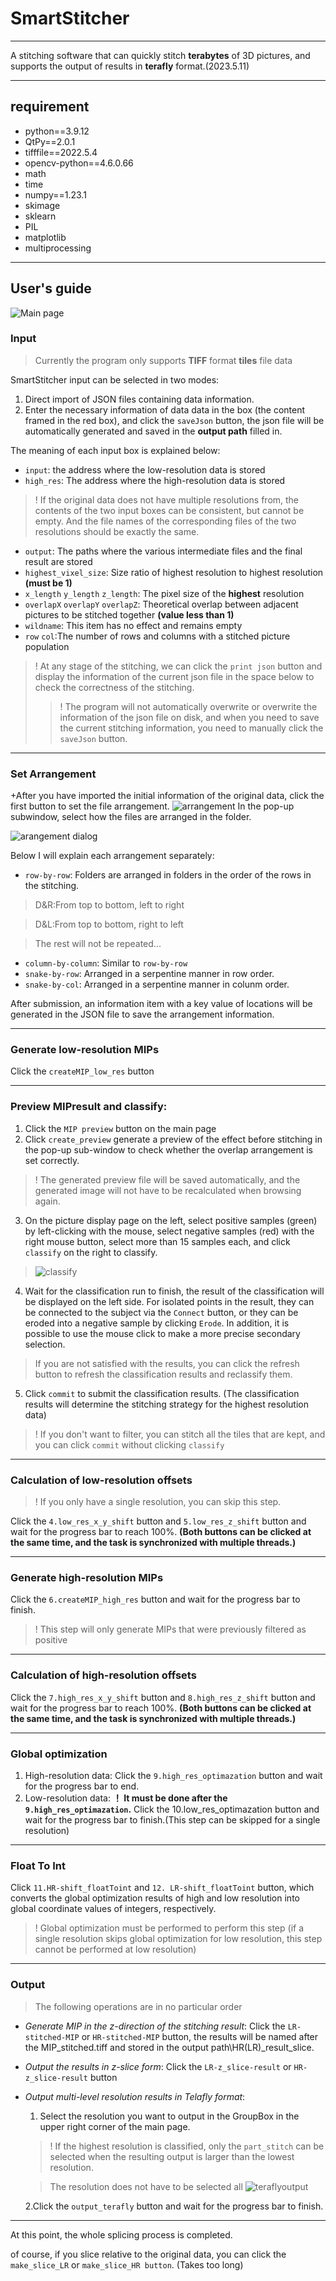 # SmartStitcher
---
A stitching software that can quickly stitch **terabytes** of 3D pictures, and supports the output of results in **terafly** format.(2023.5.11)

---

## requirement
+ python==3.9.12
+ QtPy==2.0.1
+ tifffile==2022.5.4
+ opencv-python==4.6.0.66
+ math
+ time
+ numpy==1.23.1
+ skimage
+ sklearn
+ PIL
+ matplotlib
+ multiprocessing
---
## User's guide
![Main page](readme_res\Main_page.png
"Main page")

### Input
>Currently the program only supports **TIFF** format **tiles** file data

SmartStitcher input can be selected in two modes: 
1. Direct import of JSON files containing data information. 
2. Enter the necessary information of data data in the box (the content framed in the red box), and click the `saveJson` button, the json file will be automatically generated and saved in the **output path** filled in.

The meaning of each input box is explained below:
+ `input`: the address where the low-resolution data is stored
+ `high_res`: The address where the high-resolution data is stored
>! If the original data does not have multiple resolutions from, the contents of the two input boxes can be consistent, but cannot be empty. And the file names of the corresponding files of the two resolutions should be exactly the same.
+ `output`: The paths where the various intermediate files and the final result are stored
+ `highest_vixel_size`: Size ratio of highest resolution to highest resolution **(must be 1)**
+ `x_length` `y_length` `z_length`: The pixel size of the **highest** resolution
+ `overlapX` `overlapY` `overlapZ`: Theoretical overlap between adjacent pictures to be stitched together **(value less than 1)**
+ `wildname`: This item has no effect and remains empty
+ `row` `col`:The number of rows and columns with a stitched picture population
>! At any stage of the stitching, we can click the `print json` button and display the information of the current json file in the space below to check the correctness of the stitching.
>>! The program will not automatically overwrite or overwrite the information of the json file on disk, and when you need to save the current stitching information, you need to manually click the `saveJson` button.
---
### Set Arrangement
+After you have imported the initial information of the original data, click the first button to set the file arrangement.
![arrangement](readme_res\arrangement.png)
In the pop-up subwindow, select how the files are arranged in the folder.

![arangement dialog](readme_res\arangementdiaglog.png)

Below I will explain each arrangement separately:
+ `row-by-row`: Folders are arranged in folders in the order of the rows in the stitching.
>D&R:From top to bottom, left to right

>D&L:From top to bottom, right to left

>The rest will not be repeated...

+ `column-by-column`: Similar to `row-by-row`
+ `snake-by-row`: Arranged in a serpentine manner in row order.
+ `snake-by-col`: Arranged in a serpentine manner in colunm order.

After submission, an information item with a key value of locations will be generated in the JSON file to save the arrangement information.

---
### Generate low-resolution MIPs
Click the `createMIP_low_res` button

---
### Preview MIPresult and classify:
1. Click the `MIP preview` button on the main page
2. Click `create_preview` generate a preview of the effect before stitching in the pop-up sub-window to check whether the overlap arrangement is set correctly.
>! The generated preview file will be saved automatically, and the generated image will not have to be recalculated when browsing again.

3. On the picture display page on the left, select positive samples (green) by left-clicking with the mouse, select negative samples (red) with the right mouse button, select more than 15 samples each, and click `classify` on the right to classify.
>![classify](readme_res\claasify.png)
4. Wait for the classification run to finish, the result of the classification will be displayed on the left side. For isolated points in the result, they can be connected to the subject via the `Connect` button, or they can be eroded into a negative sample by clicking `Erode`. In addition, it is possible to use the mouse click to make a more precise secondary selection.
> If you are not satisfied with the results, you can click the refresh button to refresh the classification results and reclassify them.

5. Click `commit` to submit the classification results. (The classification results will determine the stitching strategy for the highest resolution data)
>! If you don't want to filter, you can stitch all the tiles that are kept, and you can click `commit` without clicking `classify`

---
### Calculation of low-resolution offsets
>! If you only have a single resolution, you can skip this step.

Click the `4.low_res_x_y_shift` button and `5.low_res_z_shift` button and wait for the progress bar to reach 100%. **(Both buttons can be clicked at the same time, and the task is synchronized with multiple threads.)**

---

 ### Generate high-resolution MIPs
 Click the `6.createMIP_high_res` button and wait for the progress bar to finish.
 >! This step will only generate MIPs that were previously filtered as positive

 ---

### Calculation of high-resolution offsets
Click the `7.high_res_x_y_shift` button and `8.high_res_z_shift` button and wait for the progress bar to reach 100%. **(Both buttons can be clicked at the same time, and the task is synchronized with multiple threads.)**

---
### Global optimization 
1. High-resolution data: Click the `9.high_res_optimazation` button and wait for the progress bar to end.
2. Low-resolution data: **！ It must be done after the `9.high_res_optimazation`.**  Click the 10.low_res_optimazation button and wait for the progress bar to finish.(This step can be skipped for a single resolution)
---
### Float To Int
Click `11.HR-shift_floatToint` and `12. LR-shift_floatToint` button, which converts the global optimization results of high and low resolution into global coordinate values of integers, respectively.
>! Global optimization must be performed to perform this step (if a single resolution skips global optimization for low resolution, this step cannot be performed at low resolution)
---
### Output
>The following operations are in no particular order

+ *Generate MIP in the z-direction of the stitching result*: Click the `LR-stitched-MIP` or `HR-stitched-MIP` button, the results will be named after the MIP_stitched.tiff and stored in the output path\HR(LR)_result_slice.

+ *Output the results in z-slice form*: Click the `LR-z_slice-result` or `HR-z_slice-result` button

+ *Output multi-level resolution results in Telafly format*:
    1. Select the resolution you want to output in the GroupBox in the upper right corner of the main page.
    >! If the highest resolution is classified, only the `part_stitch` can be selected when the resulting output is larger than the lowest resolution.

    >The resolution does not have to be selected all
    >![teraflyoutput](readme_res\teraflyoutput.png)

    2.Click the `output_terafly` button and wait for the progress bar to finish.  
---
At this point, the whole splicing process is completed.

 of course, if you slice relative to the original data, you can click the `make_slice_LR` or `make_slice_HR button`. (Takes too long)




